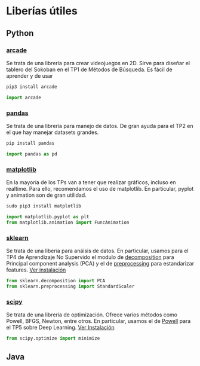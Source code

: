 # Liberías útiles 

## Python 

### [arcade](https://api.arcade.academy/en/latest/)
Se trata de una librería para crear videojuegos en 2D.
Sirve para diseñar el tablero del Sokoban en el TP1 de Métodos de Búsqueda. Es fácil de aprender y de usar 
```python
pip3 install arcade
```
```python
import arcade
```

### [pandas](https://pandas.pydata.org/docs/getting_started/intro_tutorials/index.html)
Se trata de una librería para manejo de datos. 
De gran ayuda para el TP2 en el que hay manejar datasets grandes.
```python
pip install pandas
```
```python
import pandas as pd
```

### [matplotlib](https://matplotlib.org/)
En la mayoría de los TPs van a tener que realizar gráficos, incluso en realtime. Para ello, recomendamos el uso de matplotlib.
En particular, pyplot y animation son de gran utilidad. 
```python
sudo pip3 install matplotlib
```
```python
import matplotlib.pyplot as plt
from matplotlib.animation import FuncAnimation
```

### [sklearn](https://scikit-learn.org/stable/index.html) 
Se trata de una libería para anáisis de datos. 
En particular, usamos para el TP4 de Aprendizaje No Supervido el modulo de [decomposition](https://scikit-learn.org/stable/modules/generated/sklearn.decomposition.PCA.html) para Principal component analysis (PCA) y el de [preprocessing](https://scikit-learn.org/stable/modules/generated/sklearn.preprocessing.StandardScaler.html) para estandarizar features.
[Ver instalación](https://scikit-learn.org/0.16/install.html)

```python
from sklearn.decomposition import PCA
from sklearn.preprocessing import StandardScaler
```

### [scipy](https://docs.scipy.org/doc/scipy/reference/generated/scipy.optimize.minimize.html) 
Se trata de una librería de optimización. Ofrece varios métodos como Powell, BFGS, Newton, entre otros. 
En particular, usamos el de [Powell](https://docs.scipy.org/doc/scipy/reference/generated/scipy.optimize.fmin_powell.html) para el TP5 sobre Deep Learning. [Ver Instalación](https://www.scipy.org/install.html)

```python
from scipy.optimize import minimize
```

## Java